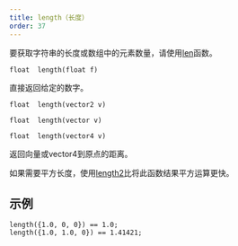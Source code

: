 ```yaml
---
title: length（长度）
order: 37
---
```

要获取字符串的长度或数组中的元素数量，请使用[len](len.html "返回数组的长度")函数。

`float  length(float f)`

直接返回给定的数字。

`float  length(vector2 v)`

`float  length(vector v)`

`float  length(vector4 v)`

返回向量或vector4到原点的距离。

如果需要平方长度，使用[length2](length2.html "返回向量或vector4的平方距离")比将此函数结果平方运算更快。

## 示例

```vex
length({1.0, 0, 0}) == 1.0;
length({1.0, 1.0, 0}) == 1.41421;

```
